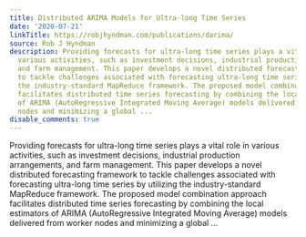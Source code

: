 ```yaml
---
title: Distributed ARIMA Models for Ultra-long Time Series
date: '2020-07-21'
linkTitle: https://robjhyndman.com/publications/darima/
source: Rob J Hyndman
description: Providing forecasts for ultra-long time series plays a vital role in
  various activities, such as investment decisions, industrial production arrangements,
  and farm management. This paper develops a novel distributed forecasting framework
  to tackle challenges associated with forecasting ultra-long time series by utilizing
  the industry-standard MapReduce framework. The proposed model combination approach
  facilitates distributed time series forecasting by combining the local estimators
  of ARIMA (AutoRegressive Integrated Moving Average) models delivered from worker
  nodes and minimizing a global ...
disable_comments: true
---
```

Providing forecasts for ultra-long time series plays a vital role in various activities, such as investment decisions, industrial production arrangements, and farm management. This paper develops a novel distributed forecasting framework to tackle challenges associated with forecasting ultra-long time series by utilizing the industry-standard MapReduce framework. The proposed model combination approach facilitates distributed time series forecasting by combining the local estimators of ARIMA (AutoRegressive Integrated Moving Average) models delivered from worker nodes and minimizing a global ...